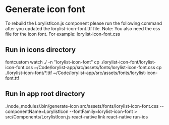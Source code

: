 # Generate icon font
To rebuild the LorylistIcon.js component please run the following command after you updated the lorylist-icon-font.ttf file.
Note: You also need the css file for the icon font. For example: lorylist-icon-font.css

## Run in icons directory
fontcustom watch ./ -n "lorylist-icon-font"
cp ./lorylist-icon-font/lorylist-icon-font.css ~/Code/lorylist-app/src/assets/fonts/lorylist-icon-font.css
cp ./lorylist-icon-font/*.ttf ~/Code/lorylist-app/src/assets/fonts/lorylist-icon-font.ttf

## Run in app root directory
./node_modules/.bin/generate-icon src/assets/fonts/lorylist-icon-font.css --componentName=LorylistIcon --fontFamily=lorylist-icon-font > src/Components/LorylistIcon.js
react-native link
react-native run-ios